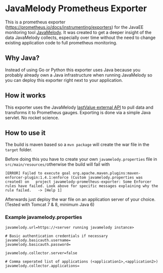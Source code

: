 # JavaMelody Prometheus Exporter

This is a prometheus exporter (<https://prometheus.io/docs/instrumenting/exporters>) for the JavaEE monitoring tool [JavaMelody](https://github.com/javamelody/javamelody/wiki). It was created to get a deeper insight of the data JavaMelody collects, especially over time without the need to change existing application code to full prometheus monitoring.

## Why Java?

Instead of using Go or Python this exporter uses Java because you probably already own a Java infrastructure when running JavaMelody so you can deploy this exporter right next to your application.

## How it works

This exporter uses the JavaMelody [lastValue external API](https://github.com/javamelody/javamelody/wiki/ExternalAPI#png-and-lastvalue) to pull data and transforms it to Prometheus gauges. Exporting is done via a simple Java servlet. No rocket science.

## How to use it
The build is maven based so a `mvn package` will create the war file in the `target` folder.

Before doing this you have to create your own `javamelody.properties` file in `src/main/resources/`otherwise the build will fail with

	[ERROR] Failed to execute goal org.apache.maven.plugins:maven-enforcer-plugin:1.4.1:enforce (Custom javamelody.properties was created) on 	project javamelody-prometheus-exporter: Some Enforcer rules have failed. Look above for specific messages explaining why the rule failed. 	-> [Help 1]

Afterwards just deploy the war file on an application server of your choice. (Tested with Tomcat 7 & 8, minimum Java 6)

### Example javamelody.properties

	javamelody.url=https://<server running javamelody instance>

	# Basic authentication credentials if necessary
	javamelody.basicauth.username=
	javamelody.basicauth.password=

	javamelody.collector.server=false

	# Comma seperated list of applications (<application1>,<application2>)
	javamelody.collector.applications=
	
